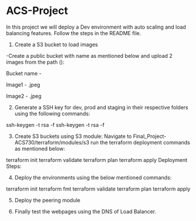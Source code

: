 # ACS-Project

In this project we will deploy a Dev environment with auto scaling and load balancing features. Follow the steps in the README file.

1. Create a S3 bucket to load images 

-Create a public bucket with name as mentioned below and upload 2 images from the path (): 

Bucket name -  

Image1 - .jpeg 

Image2 - .jpeg

2. Generate a SSH key for dev, prod and staging in their respective folders using the following commands:

ssh-keygen -t rsa -f <key-name>
ssh-keygen -t rsa -f 

3. Create S3 buckets using S3 module: Navigate to Final_Project-ACS730/terraform/modules/s3 run the terraform deployment commands as mentioned below:

terraform init
terraform validate
terraform plan
terraform apply
Deployment Steps:

4. Deploy the environments using the below mentioned commands: 

terraform init
terraform fmt
terraform validate
terraform plan
terraform apply
  
5. Deploy the peering module

6. Finally test the webpages using the DNS of Load Balancer.
